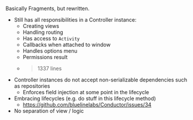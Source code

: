 Basically Fragments, but rewritten. 
 
 - Still has all responsibilities in a Controller instance:
   - Creating views
   - Handling routing
   - Has access to `Activity`
   - Callbacks when attached to window
   - Handles options menu
   - Permissions result
   - >1337 lines
 - Controller instances do not accept non-serializable dependencies such as repositories
   - Enforces field injection at some point in the lifecycle
 - Embracing lifecycles (e.g. do stuff in this lifecycle method)
   - https://github.com/bluelinelabs/Conductor/issues/34
 - No separation of view / logic